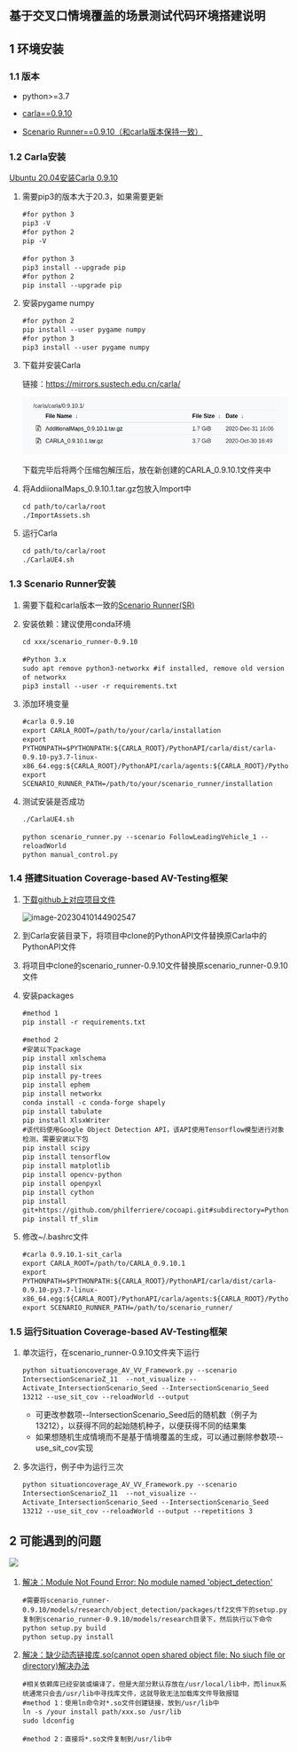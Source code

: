 ## 基于交叉口情境覆盖的场景测试代码环境搭建说明

## 1 环境安装

### 1.1 版本

- python>=3.7

- [carla==0.9.10](https://mirrors.sustech.edu.cn/carla/ )
- [Scenario Runner==0.9.10（和carla版本保持一致）](https://link.zhihu.com/?target=https%3A//github.com/carla-simulator/scenario_runner/releases)

### 1.2 Carla安装

[Ubuntu 20.04安装Carla 0.9.10](https://blog.csdn.net/weixin_43149506/article/details/126337966)

1. 需要pip3的版本大于20.3，如果需要更新

   ```shell
   #for python 3
   pip3 -V
   #for python 2
   pip -V
   
   #for python 3
   pip3 install --upgrade pip
   #for python 2
   pip install --upgrade pip
   ```

2. 安装pygame numpy

   ```shell
   #for python 2
   pip install --user pygame numpy
   #for python 3
   pip3 install --user pygame numpy
   ```

3. 下载并安装Carla

   链接：https://mirrors.sustech.edu.cn/carla/

   ![image-20230410143344448](http://github.com/initiative416/SituationCoverageTest/raw/main/image-20230410143344448.png)

   下载完毕后将两个压缩包解压后，放在新创建的CARLA_0.9.10.1文件夹中

4. 将AddiionalMaps_0.9.10.1.tar.gz包放入Import中

   ```shell
   cd path/to/carla/root
   ./ImportAssets.sh
   ```

5. 运行Carla

   ```shell
   cd path/to/carla/root
   ./CarlaUE4.sh
   ```

### 1.3 Scenario Runner安装

1. 需要下载和carla版本一致的[Scenario Runner(SR)](https://link.zhihu.com/?target=https%3A//github.com/carla-simulator/scenario_runner/releases)

2. 安装依赖：建议使用conda环境

   ```shell
   cd xxx/scenario_runner-0.9.10
   
   #Python 3.x
   sudo apt remove python3-networkx #if installed, remove old version of networkx
   pip3 install --user -r requirements.txt
   ```

3. 添加环境变量

   ```shell
   #carla 0.9.10
   export CARLA_ROOT=/path/to/your/carla/installation
   export PYTHONPATH=$PYTHONPATH:${CARLA_ROOT}/PythonAPI/carla/dist/carla-0.9.10-py3.7-linux-x86_64.egg:${CARLA_ROOT}/PythonAPI/carla/agents:${CARLA_ROOT}/PythonAPI/carla
   export SCENARIO_RUNNER_PATH=/path/to/your/scenario_runner/installation
   ```

4. 测试安装是否成功

   ```shell
   ./CarlaUE4.sh
   
   python scenario_runner.py --scenario FollowLeadingVehicle_1 --reloadWorld
   python manual_control.py
   ```

### 1.4 搭建Situation Coverage-based AV-Testing框架

1. [下载github上对应项目文件](https://github.com/zaidtahirbutt/Situation-Coverage-based-AV-Testing-Framework-in-CARLA)

   ![image-20230410144902547](/home/lulu/.config/Typora/typora-user-images/image-20230410144902547.png)

2. 到Carla安装目录下，将项目中clone的PythonAPI文件替换原Carla中的PythonAPI文件

3. 将项目中clone的scenario_runner-0.9.10文件替换原scenario_runner-0.9.10文件

4. 安装packages

   ```shell
   #method 1
   pip install -r requirements.txt
   
   #method 2
   #安装以下package
   pip install xmlschema
   pip install six
   pip install py-trees
   pip install ephem
   pip install networkx
   conda install -c conda-forge shapely
   pip install tabulate
   pip install XlsxWriter
   #该代码使用Google Object Detection API，该API使用Tensorflow模型进行对象检测，需要安装以下包
   pip install scipy
   pip install tensorflow
   pip install matplotlib
   pip install opencv-python
   pip install openpyxl
   pip install cython
   pip install git+https://github.com/philferriere/cocoapi.git#subdirectory=PythonAPI
   pip install tf_slim
   ```

5. 修改~/.bashrc文件

   ```shell
   #carla 0.9.10.1-sit_carla
   export CARLA_ROOT=/path/to/CARLA_0.9.10.1
   export PYTHONPATH=$PYTHONPATH:${CARLA_ROOT}/PythonAPI/carla/dist/carla-0.9.10-py3.7-linux-x86_64.egg:${CARLA_ROOT}/PythonAPI/carla/agents:${CARLA_ROOT}/PythonAPI/carla:/path/to/scenario_runner/models:/path/to/scenario_runner/models/research:/path/to/scenario_runner/models/research/slim:${CARLA_ROOT}/PythonAPI
   export SCENARIO_RUNNER_PATH=/path/to/scenario_runner/
   ```

### 1.5 运行Situation Coverage-based AV-Testing框架

1. 单次运行，在scenario_runner-0.9.10文件夹下运行

   ```shell
   python situationcoverage_AV_VV_Framework.py --scenario IntersectionScenarioZ_11  --not_visualize --Activate_IntersectionScenario_Seed --IntersectionScenario_Seed 13212 --use_sit_cov --reloadWorld --output
   ```

   - 可更改参数项--IntersectionScenario_Seed后的随机数（例子为13212），以获得不同的起始随机种子，以便获得不同的结果集
   - 如果想随机生成情境而不是基于情境覆盖的生成，可以通过删除参数项--use_sit_cov实现

2. 多次运行，例子中为运行三次

   ```shell
   python situationcoverage_AV_VV_Framework.py --scenario IntersectionScenarioZ_11  --not_visualize --Activate_IntersectionScenario_Seed --IntersectionScenario_Seed 13212 --use_sit_cov --reloadWorld --output --repetitions 3
   ```

## 2 可能遇到的问题

<img src="https://user-images.githubusercontent.com/25262332/147320344-826c573b-4016-4d0a-b0fa-434f76c82040.png">

1. [解决：Module Not Found Error: No module named 'object_detection'](https://blog.csdn.net/liubing8609/article/details/115264592)

   ```shell
   #需要将scenario_runner-0.9.10/models/research/object_detection/packages/tf2文件下的setup.py复制到scenario_runner-0.9.10/models/research目录下，然后执行以下命令
   python setup.py build
   python setup.py install
   ```

2. [解决：缺少动态链接库.so(cannot open shared object file: No siuch file or directory)解决办法](https://blog.csdn.net/Kena_M/article/details/108349698)

   ```shell
   #相关依赖库已经安装或编译了，但是大部分默认存放在/usr/local/lib中，而linux系统通常只会去/usr/lib中寻找库文件，这就导致无法加载库文件导致报错
   #method 1：使用ln命令对*.so文件创建链接，放到/usr/lib中
   ln -s /your install path/xxx.so /usr/lib
   sudo ldconfig
   
   #method 2：直接将*.so文件复制到/usr/lib中
   ```

